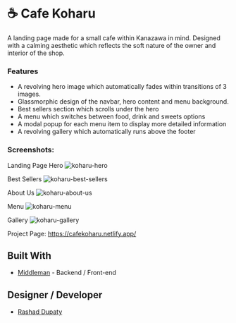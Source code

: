 # ☕ Cafe Koharu

A landing page made for a small cafe within Kanazawa in mind. Designed with a calming aesthetic which reflects the soft nature of the owner and interior of the shop. 

### Features
- A revolving hero image which automatically fades within transitions of 3 images.
- Glassmorphic design of the navbar, hero content and menu background.
- Best sellers section which scrolls under the hero
- A menu which switches between food, drink and sweets options
- A modal popup for each menu item to display more detailed information
- A revolving gallery which automatically runs above the footer

### Screenshots:

Landing Page Hero
![koharu-hero](https://github.com/user-attachments/assets/a14d7ea0-254e-4bf9-8c13-51203779a0be)

Best Sellers
![koharu-best-sellers](https://github.com/user-attachments/assets/ea0fd5cc-613f-4749-b209-78a6e5bca90b)

About Us
![koharu-about-us](https://github.com/user-attachments/assets/75180ae1-c2d0-4a6f-9ec9-a05b1df20eca)

Menu
![koharu-menu](https://github.com/user-attachments/assets/e9dfd671-1190-4cdd-96d0-a77a2ef80977)

Gallery
![koharu-gallery](https://github.com/user-attachments/assets/b164fcec-117d-4102-86a8-ad61ecbf71b7)


Project Page: https://cafekoharu.netlify.app/


## Built With
- [Middleman](https://middlemanapp.com/) - Backend / Front-end

## Designer / Developer
- [Rashad Dupaty](https://www.linkedin.com/in/rashaddupaty/)
